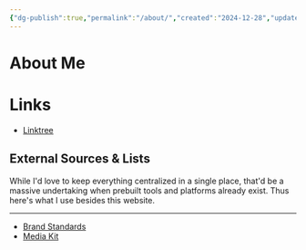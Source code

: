 ```yaml
---
{"dg-publish":true,"permalink":"/about/","created":"2024-12-28","updated":"2025-07-23T13:37:32.336-04:00"}
---
```


# About Me



# Links
- [Linktree](https://linktr.ee/cantfindgeorge)


## External Sources & Lists
While I'd love to keep everything centralized in a single place, that'd be a massive undertaking when prebuilt tools and platforms already exist. Thus here's what I use besides this website.



---





- [Brand Standards](https://company-243596.frontify.com/d/q3MZuKr9pJ2F)
- [Media Kit](https://beacons.ai/cantfindgeorge/mediakit)